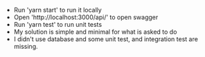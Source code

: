 - Run 'yarn start' to run it locally
- Open 'http://localhost:3000/api/' to open swagger
- Run 'yarn test' to run unit tests
- My solution is simple and minimal for what is asked to do
- I didn't use database and some unit test, and integration test are missing.
